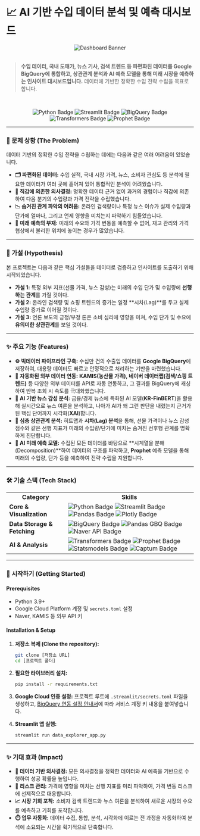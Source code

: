# 📈 AI 기반 수입 데이터 분석 및 예측 대시보드

<div align="center">
  <img src="https://placehold.co/800x250/0078D4/FFFFFF?text=AI+Trade+Data+Dashboard" alt="Dashboard Banner">
</div>

<br>

> **수입 데이터, 국내 도매가, 뉴스 기사, 검색 트렌드 등 파편화된 데이터를 Google BigQuery에 통합하고, 상관관계 분석과 AI 예측 모델을 통해 미래 시장을 예측하는 인사이트 대시보드입니다.**
> 데이터에 기반한 정확한 수입 전략 수립을 목표로 합니다.

<br>

<p align="center">
  <img src="https://img.shields.io/badge/Python-3776AB?style=for-the-badge&logo=python&logoColor=white" alt="Python Badge"/>
  <img src="https://img.shields.io/badge/Streamlit-FF4B4B?style=for-the-badge&logo=streamlit&logoColor=white" alt="Streamlit Badge"/>
  <img src="https://img.shields.io/badge/Google%20BigQuery-4285F4?style=for-the-badge&logo=google-bigquery&logoColor=white" alt="BigQuery Badge"/>
  <img src="https://img.shields.io/badge/Transformers-FFD21E?style=for-the-badge&logo=hugging-face&logoColor=black" alt="Transformers Badge"/>
  <img src="https://img.shields.io/badge/Prophet-0078D4?style=for-the-badge&logo=meta&logoColor=white" alt="Prophet Badge"/>
</p>

---

### 🎯 문제 상황 (The Problem)

데이터 기반의 정확한 수입 전략을 수립하는 데에는 다음과 같은 여러 어려움이 있었습니다.

-   **🗂️ 파편화된 데이터:** 수입 실적, 국내 시장 가격, 뉴스, 소비자 관심도 등 분석에 필요한 데이터가 여러 곳에 흩어져 있어 통합적인 분석이 어려웠습니다.
-   **🤔 직감에 의존한 의사결정:** 명확한 데이터 근거 없이 과거의 경험이나 직감에 의존하여 다음 분기의 수입량과 가격 전략을 수립했습니다.
-   **📉 숨겨진 관계 파악의 어려움:** 온라인 검색량이나 특정 뉴스 이슈가 실제 수입량과 단가에 얼마나, 그리고 언제 영향을 미치는지 파악하기 힘들었습니다.
-   **🔮 미래 예측의 부재:** 미래의 수요와 가격 변동을 예측할 수 없어, 재고 관리와 가격 협상에서 불리한 위치에 놓이는 경우가 많았습니다.

---

### 🔬 가설 (Hypothesis)

본 프로젝트는 다음과 같은 핵심 가설들을 데이터로 검증하고 인사이트를 도출하기 위해 시작되었습니다.

-   **가설 1:** 특정 외부 지표(선물 가격, 뉴스 감성)는 미래의 수입 단가 및 수입량에 **선행하는 관계**를 가질 것이다.
-   **가설 2:** 온라인 검색량 및 쇼핑 트렌드의 증가는 일정 **시차(Lag)**를 두고 실제 수입량 증가로 이어질 것이다.
-   **가설 3:** 언론 보도의 긍정/부정 톤은 소비 심리에 영향을 미쳐, 수입 단가 및 수요에 **유의미한 상관관계**를 보일 것이다.

---

### ✨ 주요 기능 (Features)

-   **⚙️ 빅데이터 파이프라인 구축:** 수십만 건의 수출입 데이터를 **Google BigQuery**에 저장하여, 대용량 데이터도 빠르고 안정적으로 처리하는 기반을 마련했습니다.
-   **🤖 자동화된 외부 데이터 연동:** **KAMIS(농산물 가격), 네이버 데이터랩(검색/쇼핑 트렌드)** 등 다양한 외부 데이터를 API로 자동 연동하고, 그 결과를 BigQuery에 캐싱하여 반복 조회 시 속도를 극대화했습니다.
-   **🧠 AI 기반 뉴스 감성 분석:** 금융/경제 뉴스에 특화된 AI 모델(**KR-FinBERT**)을 활용해 실시간으로 뉴스 여론을 분석하고, 나아가 AI가 왜 그런 판단을 내렸는지 근거가 된 핵심 단어까지 시각화(**XAI**)합니다.
-   **🔗 심층 상관관계 분석:** 히트맵과 **시차(Lag) 분석**을 통해, 선물 가격이나 뉴스 감성 점수와 같은 선행 지표가 미래의 수입량/단가에 미치는 숨겨진 선후행 관계를 명확하게 진단합니다.
-   **🔭 AI 미래 예측 모델:** 수집된 모든 데이터를 바탕으로 **시계열을 분해(Decomposition)**하여 데이터의 구조를 파악하고, **Prophet** 예측 모델을 통해 미래의 수입량, 단가 등을 예측하여 전략 수립을 지원합니다.

---

### 🛠️ 기술 스택 (Tech Stack)

<table>
  <tr>
    <td align="center"><strong>Category</strong></td>
    <td align="center"><strong>Skills</strong></td>
  </tr>
  <tr>
    <td><strong>Core & Visualization</strong></td>
    <td>
      <img src="https://img.shields.io/badge/Python-3776AB?style=for-the-badge&logo=python&logoColor=white" alt="Python Badge"/>
      <img src="https://img.shields.io/badge/Streamlit-FF4B4B?style=for-the-badge&logo=streamlit&logoColor=white" alt="Streamlit Badge"/>
      <img src="https://img.shields.io/badge/Pandas-150458?style=for-the-badge&logo=pandas&logoColor=white" alt="Pandas Badge"/>
      <img src="https://img.shields.io/badge/Plotly-3F4F75?style=for-the-badge&logo=plotly&logoColor=white" alt="Plotly Badge"/>
    </td>
  </tr>
  <tr>
    <td><strong>Data Storage & Fetching</strong></td>
    <td>
      <img src="https://img.shields.io/badge/Google%20BigQuery-4285F4?style=for-the-badge&logo=google-bigquery&logoColor=white" alt="BigQuery Badge"/>
      <img src="https://img.shields.io/badge/pandas_gbq-D72D49?style=for-the-badge&logo=google-cloud&logoColor=white" alt="Pandas GBQ Badge"/>
      <img src="https://img.shields.io/badge/Naver%20API-03C75A?style=for-the-badge&logo=naver&logoColor=white" alt="Naver API Badge"/>
    </td>
  </tr>
  <tr>
    <td><strong>AI & Analysis</strong></td>
    <td>
      <img src="https://img.shields.io/badge/Transformers-FFD21E?style=for-the-badge&logo=hugging-face&logoColor=black" alt="Transformers Badge"/>
      <img src="https://img.shields.io/badge/Prophet-0078D4?style=for-the-badge&logo=meta&logoColor=white" alt="Prophet Badge"/>
      <img src="https://img.shields.io/badge/Statsmodels-1A568C?style=for-the-badge&logo=python&logoColor=white" alt="Statsmodels Badge"/>
      <img src="https://img.shields.io/badge/Captum-C9E2F5?style=for-the-badge&logo=pytorch&logoColor=black" alt="Captum Badge"/>
    </td>
  </tr>
</table>

---

### 🚀 시작하기 (Getting Started)

#### **Prerequisites**
-   Python 3.9+
-   Google Cloud Platform 계정 및 `secrets.toml` 설정
-   Naver, KAMIS 등 외부 API 키

#### **Installation & Setup**
1.  **저장소 복제 (Clone the repository):**
    ```bash
    git clone [저장소 URL]
    cd [프로젝트 폴더]
    ```

2.  **필요한 라이브러리 설치:**
    ```bash
    pip install -r requirements.txt
    ```

3.  **Google Cloud 인증 설정:**
    프로젝트 루트에 `.streamlit/secrets.toml` 파일을 생성하고, [BigQuery 연동 설정 안내서](<링크 삽입>)에 따라 서비스 계정 키 내용을 붙여넣습니다.

4.  **Streamlit 앱 실행:**
    ```bash
    streamlit run data_explorer_app.py
    ```

---

### ✨ 기대 효과 (Impact)

-   **🎯 데이터 기반 의사결정:** 모든 의사결정을 정확한 데이터와 AI 예측을 기반으로 수행하여 성공 확률을 높입니다.
-   **🚨 리스크 관리:** 가격에 영향을 미치는 선행 지표를 미리 파악하여, 가격 변동 리스크에 선제적으로 대응합니다.
-   **📈 시장 기회 포착:** 소비자 검색 트렌드와 뉴스 여론을 분석하여 새로운 시장의 수요를 예측하고 기회를 포착합니다.
-   **⏱️ 업무 자동화:** 데이터 수집, 통합, 분석, 시각화에 이르는 전 과정을 자동화하여 분석에 소요되는 시간을 획기적으로 단축합니다.
